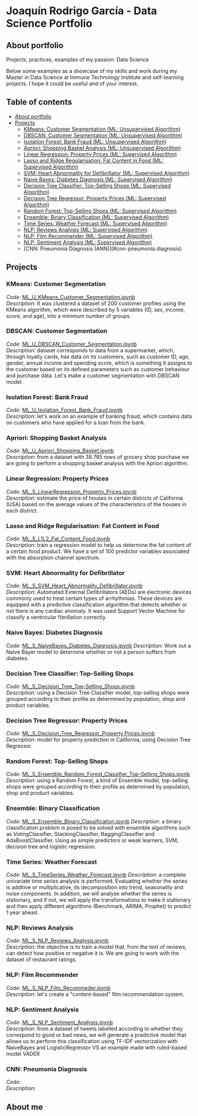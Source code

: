 # Joaquín Rodrigo García - Data Science Portfolio

## About portfolio
Projects, practices, examples of my passion: Data Science  

Below some examples as a showcase of my skills and work during my Master in Data Science at Immune Technology Institute and self-learning projects. 
I hope it could be useful and of your interest.

## Table of contents

* [About portfolio](#about-portfolio)
* [Projects](#projects)
  * [KMeans: Customer Segmentation (ML: Unsupervised Algorithm)](#kmeans-customer-segmentation)
  * [DBSCAN: Customer Segmentation (ML: Unsupervised Algorithm)](#dbscan-customer-segmentation)
  * [Isolation Forest: Bank Fraud (ML: Unsupervised Algorithm)](#isolation-forest-bank-fraud)
  * [Apriori: Shopping Basket Analysis (ML: Unsupervised Algorithm)](#apriori-shopping-basket-analysis)
  * [Linear Regression: Property Prices (ML: Supervised Algorithm)](#linear-regression-property-prices)
  * [Lasso and Ridge Regularisation: Fat Content in Food (ML: Supervised Algorithm)](#lasso-and-ridge-regularisation-fat-content-in-food)
  * [SVM: Heart Abnormality for Defibrillator (ML: Supervised Algorithm)](#svm-heart-abnormality-for-defibrillator)
  * [Naive Bayes: Diabetes Diagnosis (ML: Supervised Algorithm)](#naive-bayes-diabetes-diagnosis)
  * [Decision Tree Classifier: Top-Selling Shops (ML: Supervised Algorithm)](#decision-tree-classifier-top-selling-shops)
  * [Decision Tree Regressor: Property Prices (ML: Supervised Algorithm)](#decision-tree-regressor-property-prices)
  * [Random Forest: Top-Selling Shops (ML: Supervised Algorithm)](#random-forest-top-selling-shops)
  * [Ensemble: Binary Classification (ML: Supervised Algorithm)](#ensemble-binary-classification)
  * [Time Series: Weather Forecast (ML: Supervised Algorithm)](#time-series-weather-forecast)
  * [NLP: Reviews Analysis (ML: Supervised Algorithm)](#nlp-reviews-analysis)
  * [NLP: Film Recommender (ML: Supervised Algorithm)](#nlp-film-recommender)
  * [NLP: Sentiment Analysis (ML: Supervised Algorithm)](#nlp-sentiment-analysis)
  * [CNN: Pneumonia Diagnosis (ANN)](#cnn-pneumonia diagnosis)

## Projects

### KMeans: Customer Segmentation
_Code_: [ML_U_KMeans_Customer_Segmentation.ipynb](/ML_Unsupervised/KMeans/)  
_Description_: It was clustered a dataset of 200 customer profiles using the KMeans algorithm, which were described by 5 variables (ID, sex, income, score, and age), into a minimum number of groups.

### DBSCAN: Customer Segmentation
_Code_: [ML_U_DBSCAN_Customer_Segmentation.ipynb](/ML_Unsupervised/DSBCAN/)  
_Description_: dataset corresponds to data from a supermarket, which, through loyalty cards, has data on its customers, such as customer ID, age, gender, annual income and spending score, which is something it assigns to the customer based on its defined parameters such as customer behaviour and purchase data. Let's make a customer segmentation with DBSCAN model.

### Isolation Forest: Bank Fraud
_Code_: [ML_U_Isolation_Forest_Bank_Fraud.ipynb](/ML_Unsupervised/IsolationForest/)  
_Description_: let's work on an example of banking fraud, which contains data on customers who have applied for a loan from the bank. 

### Apriori: Shopping Basket Analysis
_Code_: [ML_U_Apriori_Shopping_Basket.ipynb](/ML_Unsupervised/Apriori/)  
_Description_: from a dataset with 38.765 rows of grocery shop purchase we are going to perform a shopping basket analysis with the Apriori algorithm.

### Linear Regression: Property Prices  
_Code_: [ML_S_LinearRegression_Property_Prices.ipynb](/ML_Supervised/LinearRegression/)  
_Description_: estimate the price of houses in certain districts of California (USA) based on the average values of the characteristics of the houses in each district. 

### Lasso and Ridge Regularisation: Fat Content in Food
_Code_: [ML_S_L1L2_Fat_Content_Food.ipynb](ML_Supervised/Regularisation/)  
_Description_: train a regression model to help us determine the fat content of a certain food product. We have a set of 100 predictor variables associated with the absorption channel spectrum. 

### SVM: Heart Abnormality for Defibrillator
_Code_: [ML_S_SVM_Heart_Abnormality_Defibrillator.ipynb](/ML_Supervised/SVM/)  
_Description_: Automated External Defibrillators (AEDs) are electronic devices commonly used to treat certain types of arrhythmias. These devices are equipped with a predictive classification algorithm that detects whether or not there is any cardiac anomaly. It was used Support Vector Machine for classify a ventricular fibrillation correctly.

### Naive Bayes: Diabetes Diagnosis
_Code_: [ML_S_NaiveBayes_Diabetes_Diagnosis.ipynb](/ML_Supervised/NaiveBayes/)
_Description_: Work out a Naive Bayer model to determine whether or not a person suffers from diabetes.

### Decision Tree Classifier: Top-Selling Shops
_Code_: [ML_S_Decision_Tree_Top-Selling_Shops.ipynb](/ML_Supervised/DecisionTreeClassifier/)  
_Description_: using a Decision Tree Classifier model, top-selling shops were grouped according to their profile as determined by population, shop and product variables.

### Decision Tree Regressor: Property Prices
_Code_: [ML_S_Decision_Tree_Regressor_Property Prices.ipynb](/ML_Supervised/DecisionTreeRegressor/)  
_Description_: model for property prediction in California, using Decision Tree Regressor.

### Random Forest: Top-Selling Shops
_Code_: [ML_S_Ensemble_Random_Forest_Classifier_Top-Selling_Shops.ipynb](/ML_Supervised/RandomForest/)  
_Description_: using a Random Forest, a kind of Ensemble model, top-selling shops were grouped according to their profile as determined by population, shop and product variables.

### Ensemble: Binary Classification
_Code_: [ML_S_Ensemble_Binary_Classification.ipynb](/ML_Supervised/Ensemble/)
_Description_: a binary classification problem is posed to be solved with ensemble algorithms such as VotingClassifier, StackingClassifier, BaggingClassifier and AdaBoostClassifier. Using as simple predictors or weak learners, SVM, decision tree and logistic regression.

### Time Series: Weather Forecast
_Code_: [ML_S_TimeSeries_Weather_Forecast.ipynb](/ML_Supervised/TimeSerie/)
_Description_: a complete univariate time series analysis is performed. Evaluating whether the series is additive or multiplicative, its decomposition into trend, seasonality and noise components. In addition, we will analyse whether the series is stationary, and if not, we will apply the transformations to make it stationary and then apply different algorithms (Benchmark, ARIMA, Prophet) to predict 1 year ahead.

### NLP: Reviews Analysis  
_Code_: [ML_S_NLP_Reviews_Analysis.ipynb](/ML_Supervised/NLP/Reviews_Analysis/)  
_Description_: the objective is to train a model that, from the text of reviews, can detect how positive or negative it is. We are going to work with the dataset of restaurant ratings.

### NLP: Film Recommender  
_Code_: [ML_S_NLP_Film_Recommeder.ipynb](/ML_Supervised/NLP/Film_Recommender/)  
_Description_: let's create a "content-based" film recommendation system.

### NLP: Sentiment Analysis  
_Code_: [ML_S_NLP_Sentiment_Analysis.ipynb](/ML_Supervised/NLP/Sentiment_Analysis/)  
_Description_: from a dataset of tweets labelled according to whether they correspond to good or bad news, we will generate a predictive model that allows us to perform this classification using TF-IDF vectorization with NaiveBayes and LogisticRegressor VS an example made with ruled-based model VADER

### CNN: Pneumonia Diagnosis  
_Code_: []()  
_Description_: 




## About me

